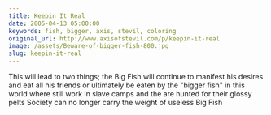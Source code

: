 ```yaml
---
title: Keepin It Real
date: 2005-04-13 05:00:00
keywords: fish, bigger, axis, stevil, coloring
original_url: http://www.axisofstevil.com/p/keepin-it-real
image: /assets/Beware-of-bigger-fish-800.jpg
slug: keepin-it-real
---
```


This will lead to two things; the Big Fish will continue to manifest his  desires and eat all his friends or ultimately be eaten by the  &quot;bigger fish&quot; in this world where  still work in slave camps and the  are hunted for their glossy pelts Society can no longer carry the weight of useless Big Fish


